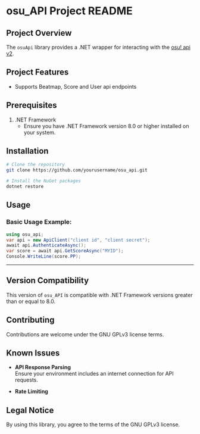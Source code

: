 # osu_API Project README

## Project Overview

The `osuApi` library provides a .NET wrapper for interacting with the [osu! api v2](https://osu.ppy.sh/docs/).

## Project Features

- Supports Beatmap, Score and User api endpoints

## Prerequisites

1. .NET Framework
   - Ensure you have .NET Framework version 8.0 or higher installed on your system.

## Installation

```bash
# Clone the repository
git clone https://github.com/yourusername/osu_api.git

# Install the NuGet packages
dotnet restore
```

## Usage

### Basic Usage Example:

```csharp
using osu_api;
var api = new ApiClient("client id", "client secret");
await api.AuthenticateAsync();
var score = await api.GetScoreAsync("MYID");
Console.WriteLine(score.PP);
```

---

## Version Compatibility

This version of `osu_API` is compatible with .NET Framework versions greater than or equal to 8.0.

## Contributing

Contributions are welcome under the GNU GPLv3 license terms.

## Known Issues

- **API Response Parsing**  
  Ensure your environment includes an internet connection for API requests.

- **Rate Limiting**  

## Legal Notice

By using this library, you agree to the terms of the GNU GPLv3 license.